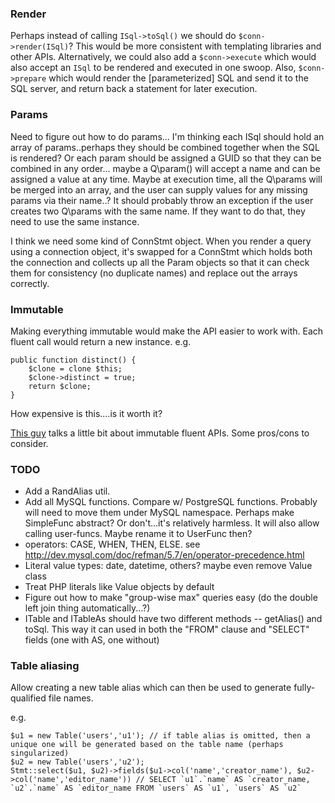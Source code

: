 ### Render

Perhaps instead of calling `ISql->toSql()` we should do `$conn->render(ISql)`? This would be more consistent with templating libraries and other APIs.
Alternatively, we could also add a `$conn->execute` which would also accept an `ISql` to be rendered and executed in one swoop.
Also, `$conn->prepare` which would render the [parameterized] SQL and send it to the SQL server, and return back a statement for
later execution.

### Params

Need to figure out how to do params... I'm thinking each ISql should hold an array of params..perhaps they should be combined together
when the SQL is rendered? Or each param should be assigned a GUID so that they can be combined in any order... maybe
a Q\param() will accept a name and can be assigned a value at any time. Maybe at execution time, all the Q\params will be merged
into an array, and the user can supply values for any missing params via their name..? It should probably throw an exception
if the user creates two Q\params with the same name. If they want to do that, they need to use the same instance.

I think we need some kind of ConnStmt object. When you render a query using a connection object, it's swapped for a
ConnStmt which holds both the connection and collects up all the Param objects so that it can check them for consistency
(no duplicate names) and replace out the arrays correctly.


### Immutable

Making everything immutable would make the API easier to work with. Each fluent call would return a new instance.
e.g.

    public function distinct() {
        $clone = clone $this;
        $clone->distinct = true;
        return $clone;
    }

How expensive is this....is it worth it?

[This guy](http://evertpot.com/psr-7-issues/) talks a little bit about immutable fluent APIs. Some pros/cons to consider.


### TODO

- Add a RandAlias util.
- Add all MySQL functions. Compare w/ PostgreSQL functions. Probably will need to move them under MySQL namespace. Perhaps make SimpleFunc abstract? Or don't...it's relatively harmless. It will also allow calling user-funcs. Maybe rename it to UserFunc then?
- operators: CASE, WHEN, THEN, ELSE. see http://dev.mysql.com/doc/refman/5.7/en/operator-precedence.html
- Literal value types: date, datetime, others? maybe even remove Value class
- Treat PHP literals like Value objects by default
- Figure out how to make "group-wise max" queries easy (do the double left join thing automatically...?)
- ITable and ITableAs should have two different methods -- getAlias() and toSql. This way it can used in both the "FROM" clause and "SELECT" fields (one with AS, one without)

### Table aliasing

Allow creating a new table alias which can then be used to generate fully-qualified file names.

e.g.

    $u1 = new Table('users','u1'); // if table alias is omitted, then a unique one will be generated based on the table name (perhaps singularized)
    $u2 = new Table('users','u2');
    Stmt::select($u1, $u2)->fields($u1->col('name','creator_name'), $u2->col('name','editor_name')) // SELECT `u1`.`name` AS `creator_name, `u2`.`name` AS `editor_name FROM `users` AS `u1`, `users` AS `u2`

